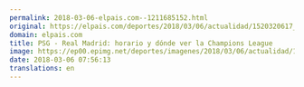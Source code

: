 ```yaml
---
permalink: 2018-03-06-elpais.com--1211685152.html
original: https://elpais.com/deportes/2018/03/06/actualidad/1520320617_287553.html#?ref=rss&format=simple&link=link
domain: elpais.com
title: PSG - Real Madrid: horario y dónde ver la Champions League
image: https://ep00.epimg.net/deportes/imagenes/2018/03/06/actualidad/1520320617_287553_1520320924_rrss_normal.jpg
date: 2018-03-06 07:56:13
translations: en
---
```


